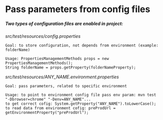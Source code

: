 # Pass parameters from config files

##### Two types of configuration files are enabled in project:

_src/test/resources/config.properties_  

	Goal: to store configuration, not depends from environment (example: folderName)  
	  
	Usage: PropertiesManagementMethods props = new PropertiesManagementMethods();  
	String folderName = props.getProperty(folderNameProperty);
	
_src/test/resources/ANY_NAME.environment.properties_  

	Goal: pass parameters, related to specific environment  
	  
	Usage: to point to environment config file pass env param: mvn test  "-Dbrowser=chrome" "-Denv=ANY_NAME"...  
	to get correct cofig: System.getProperty("ANY_NAME").toLowerCase();  
	to read data from environment cofig: preProdUrl = getEnvironmentProperty("preProdUrl");  
		   
	